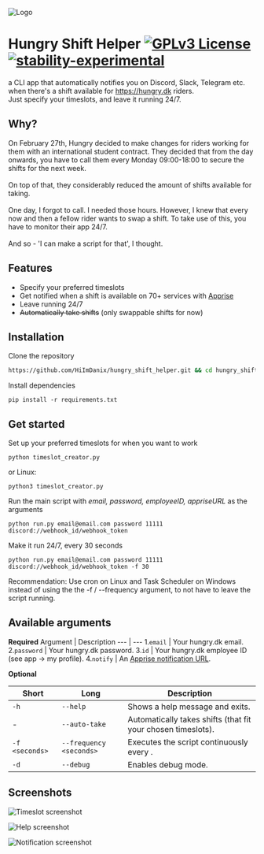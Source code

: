 
![Logo](https://i.imgur.com/gMfAuCH.png)


# Hungry Shift Helper [![GPLv3 License](https://img.shields.io/badge/License-GPL%20v3-yellow.svg)](https://opensource.org/licenses/) [![stability-experimental](https://img.shields.io/badge/stability-experimental-orange.svg)](https://github.com/mkenney/software-guides/blob/master/STABILITY-BADGES.md#experimental)

a CLI app that automatically notifies you on Discord, Slack, Telegram etc. when there's a shift available for https://hungry.dk riders. \
Just specify your timeslots, and leave it running 24/7.




## Why?

On February 27th, Hungry decided to make changes for riders working for them with an international student contract. They decided that from the day onwards, you have to call them every Monday 09:00-18:00 to secure the shifts for the next week.\
\
On top of that, they considerably reduced the amount of shifts available for taking.\
\
One day, I forgot to call. I needed those hours. However, I knew that every now and then a fellow rider wants to swap a shift. To take use of this, you have to monitor their app 24/7.\
\
And so - 'I can make a script for that', I thought.
## Features

- Specify your preferred timeslots
- Get notified when a shift is available on 70+ services with [Apprise](https://github.com/caronc/apprise/wiki)
- Leave running 24/7
- ~~Automatically take shifts~~ (only swappable shifts for now)

## Installation

Clone the repository

```bash
https://github.com/HiImDanix/hungry_shift_helper.git && cd hungry_shift_helper/
```
    
Install dependencies
```
pip install -r requirements.txt
```

## Get started

Set up your preferred timeslots for when you want to work
```
python timeslot_creator.py
```

or Linux:
```
python3 timeslot_creator.py
```

Run the main script with *email, password, employeeID, appriseURL* as the arguments
```
python run.py email@email.com password 11111 discord://webhook_id/webhook_token
```

Make it run 24/7, every 30 seconds
```
python run.py email@email.com password 11111 discord://webhook_id/webhook_token -f 30
```
Recommendation: Use cron on Linux and Task Scheduler on Windows instead of using the the -f / --frequency argument, to not have to leave the script running.
## Available arguments

**Required**
Argument | Description
--- | ---
1.`email`  | Your hungry.dk email.
2.`password`  | Your hungry.dk password.
3.`id`  | Your hungry.dk employee ID (see app -> my profile).
4.`notify`  | An [Apprise notification URL](https://github.com/caronc/apprise/wiki).

**Optional**

Short | Long | Description
--- | ---  | ---
`-h`  | `--help` | Shows a help message and exits.
 \- | `--auto-take` | Automatically takes shifts (that fit your chosen timeslots).
`-f <seconds>`  | `--frequency <seconds>` | Executes the script continuously every <seconds>.
`-d`  | `--debug` | Enables debug mode.

## Screenshots

![Timeslot screenshot](https://i.imgur.com/Y5jZWd1.png)

![Help screenshot](https://i.imgur.com/6ixhftU.png)

![Notification screenshot](https://i.imgur.com/jprRQL9.png)

